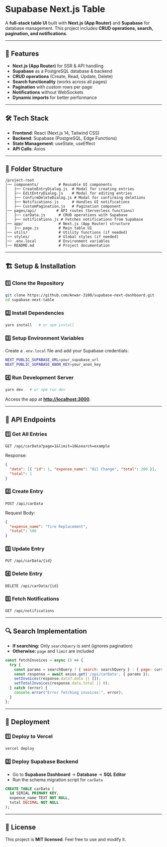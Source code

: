 # Supabase Next.js Table

A **full-stack table UI** built with **Next.js (App Router)** and **Supabase** for database management. This project includes **CRUD operations, search, pagination, and notifications**.

---

## 🚀 Features

- **Next.js (App Router)** for SSR & API handling
- **Supabase** as a PostgreSQL database & backend
- **CRUD operations** (Create, Read, Update, Delete)
- **Search functionality** (works across all pages)
- **Pagination** with custom rows per page
- **Notifications** without WebSockets
- **Dynamic imports** for better performance

---

## 🛠️ Tech Stack

- **Frontend**: React (Next.js 14, Tailwind CSS)
- **Backend**: Supabase (PostgreSQL, Edge Functions)
- **State Management**: useState, useEffect
- **API Calls**: Axios

---

## 📂 Folder Structure

```
/project-root
│── components/         # Reusable UI components
│   ├── CreateEntryDialog.js  # Modal for creating entries
│   ├── EditEntryDialog.js    # Modal for editing entries
│   ├── ConfirmDeleteDialog.js # Modal for confirming deletions
│   ├── Notifications.js      # Handles UI notifications
│   ├── CustomPagination.js   # Pagination component
│── pages/api/         # API routes (Serverless functions)
│   ├── carData.js      # CRUD operations with Supabase
│   ├── notifications.js # Fetches notifications from Supabase
│── app/                # Next.js (App Router) structure
│   ├── page.js         # Main table UI
│── utils/              # Utility functions (if needed)
│── styles/             # Global styles (if needed)
│── .env.local          # Environment variables
│── README.md           # Project documentation
```

---

## 🏗️ Setup & Installation

### 1️⃣ Clone the Repository

```sh
git clone https://github.com/Anwar-3108/supabase-next-dashboard.git
cd supabase-next-table
```

### 2️⃣ Install Dependencies

```sh
yarn install   # or npm install
```

### 3️⃣ Setup Environment Variables

Create a `.env.local` file and add your Supabase credentials:

```sh
NEXT_PUBLIC_SUPABASE_URL=your_supabase_url
NEXT_PUBLIC_SUPABASE_ANON_KEY=your_anon_key
```

### 4️⃣ Run Development Server

```sh
yarn dev   # or npm run dev
```

Access the app at **[http://localhost:3000](http://localhost:3000)**.

---

## 🔗 API Endpoints

### **1️⃣ Get All Entries**

```http
GET /api/carData?page=1&limit=10&search=example
```

Response:

```json
{
  "data": [{ "id": 1, "expense_name": "Oil Change", "total": 200 }],
  "total": 1
}
```

### **2️⃣ Create Entry**

```http
POST /api/carData
```

Request Body:

```json
{
  "expense_name": "Tire Replacement",
  "total": 500
}
```

### **3️⃣ Update Entry**

```http
PUT /api/carData/{id}
```

### **4️⃣ Delete Entry**

```http
DELETE /api/carData/{id}
```

### **5️⃣ Fetch Notifications**

```http
GET /api/notifications
```

---

## 🔍 Search Implementation

- **If searching:** Only `searchQuery` is sent (ignores pagination)
- **Otherwise:** `page` and `limit` are included

```js
const fetchInvoices = async () => {
  try {
    const params = searchQuery ? { search: searchQuery } : { page: currentPage, limit: rowsPerPage };
    const response = await axios.get('/api/carData', { params });
    setInvoices(response.data?.data || []);
    setTotalInvoices(response.data.total || 0);
  } catch (error) {
    console.error("Error fetching invoices:", error);
  }
};
```

---

## 🚀 Deployment

### **1️⃣ Deploy to Vercel**

```sh
vercel deploy
```

### **2️⃣ Deploy Supabase Backend**

- Go to **Supabase Dashboard** → **Database** → **SQL Editor**
- Run the schema migration script for `carData`

```sql
CREATE TABLE carData (
  id SERIAL PRIMARY KEY,
  expense_name TEXT NOT NULL,
  total DECIMAL NOT NULL
);
```

---

## 📜 License

This project is **MIT licensed**. Feel free to use and modify it.



